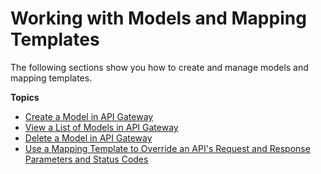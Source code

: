 # Working with Models and Mapping Templates<a name="models-mappings"></a>

The following sections show you how to create and manage models and mapping templates\.

**Topics**
+ [Create a Model in API Gateway](how-to-create-model.md)
+ [View a List of Models in API Gateway](how-to-view-models-list.md)
+ [Delete a Model in API Gateway](how-to-delete-model.md)
+ [Use a Mapping Template to Override an API's Request and Response Parameters and Status Codes](apigateway-override-request-response-parameters.md)